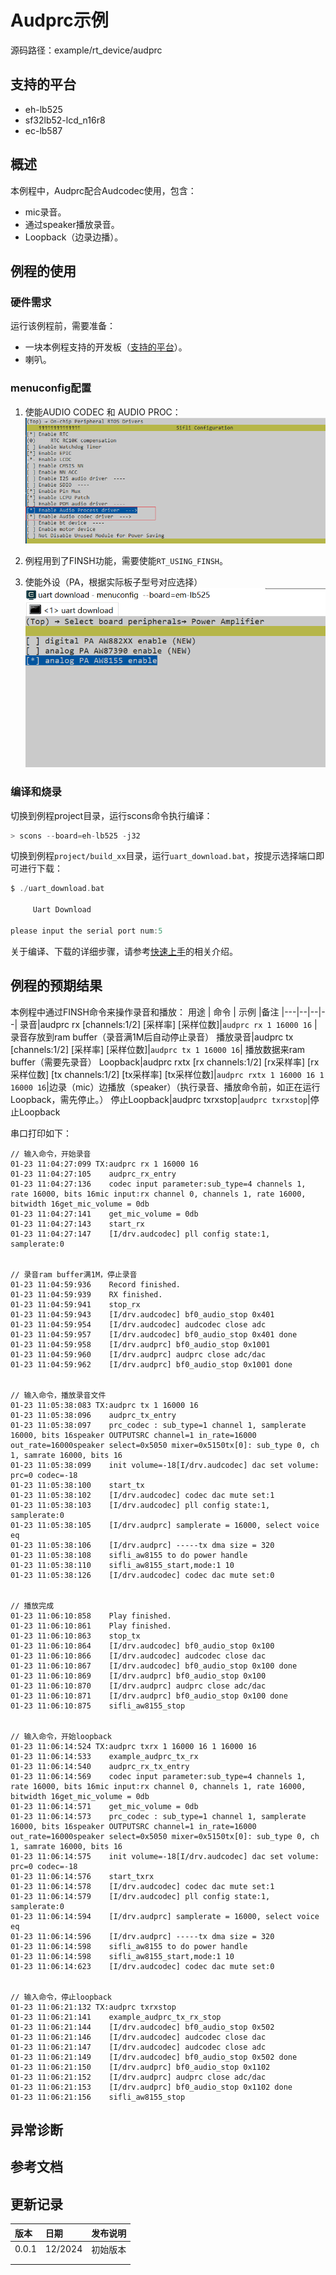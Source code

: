 # Audprc示例

源码路径：example/rt_device/audprc

## 支持的平台
<!-- 支持哪些板子和芯片平台 -->
+ eh-lb525
+ sf32lb52-lcd_n16r8
+ ec-lb587

## 概述
<!-- 例程简介 -->
本例程中，Audprc配合Audcodec使用，包含：
+ mic录音。
+ 通过speaker播放录音。
+ Loopback（边录边播）。


## 例程的使用
<!-- 说明如何使用例程，比如连接哪些硬件管脚观察波形，编译和烧写可以引用相关文档。
对于rt_device的例程，还需要把本例程用到的配置开关列出来，比如PWM例程用到了PWM1，需要在onchip菜单里使能PWM1 -->

### 硬件需求
运行该例程前，需要准备：
+ 一块本例程支持的开发板（[支持的平台](quick_start)）。
+ 喇叭。

### menuconfig配置

1. 使能AUDIO CODEC 和 AUDIO PROC：
![AUDIO CODEC & PROC](./assets/mc_audcodec_audprc.png)

2. 例程用到了FINSH功能，需要使能`RT_USING_FINSH`。
3. 使能外设（PA，根据实际板子型号对应选择）
![PA AW8155](./assets/peripherals.png)
### 编译和烧录
切换到例程project目录，运行scons命令执行编译：
```c
> scons --board=eh-lb525 -j32
```
切换到例程`project/build_xx`目录，运行`uart_download.bat`，按提示选择端口即可进行下载：
```c
$ ./uart_download.bat

     Uart Download

please input the serial port num:5
```
关于编译、下载的详细步骤，请参考[快速上手](quick_start)的相关介绍。

## 例程的预期结果
<!-- 说明例程运行结果，比如哪几个灯会亮，会打印哪些log，以便用户判断例程是否正常运行，运行结果可以结合代码分步骤说明 -->
本例程中通过FINSH命令来操作录音和播放：
用途 | 命令 | 示例 |备注
|---|--|--|--|
录音|audprc rx [channels:1/2] [采样率] [采样位数]|`audprc rx 1 16000 16` |录音存放到ram buffer（录音满1M后自动停止录音）
播放录音|audprc tx [channels:1/2] [采样率] [采样位数]|`audprc tx 1 16000 16`| 播放数据来ram buffer（需要先录音）
Loopback|audprc rxtx [rx channels:1/2] [rx采样率] [rx采样位数] [tx channels:1/2] [tx采样率] [tx采样位数]|`audprc rxtx 1 16000 16 1 16000 16`|边录（mic）边播放（speaker）（执行录音、播放命令前，如正在运行Loopback，需先停止。）
停止Loopback|audprc txrxstop|`audprc txrxstop`|停止Loopback

串口打印如下：
```
// 输入命令，开始录音
01-23 11:04:27:099 TX:audprc rx 1 16000 16
01-23 11:04:27:105    audprc_rx_entry
01-23 11:04:27:136    codec input parameter:sub_type=4 channels 1, rate 16000, bits 16mic input:rx channel 0, channels 1, rate 16000, bitwidth 16get_mic_volume = 0db
01-23 11:04:27:141    get_mic_volume = 0db
01-23 11:04:27:143    start_rx
01-23 11:04:27:147    [I/drv.audcodec] pll config state:1, samplerate:0 


// 录音ram buffer满1M，停止录音
01-23 11:04:59:936    Record finished.
01-23 11:04:59:939    RX finished.
01-23 11:04:59:941    stop_rx
01-23 11:04:59:943    [I/drv.audcodec] bf0_audio_stop 0x401
01-23 11:04:59:954    [I/drv.audcodec] audcodec close adc
01-23 11:04:59:957    [I/drv.audcodec] bf0_audio_stop 0x401 done
01-23 11:04:59:958    [I/drv.audprc] bf0_audio_stop 0x1001
01-23 11:04:59:960    [I/drv.audprc] audprc close adc/dac
01-23 11:04:59:962    [I/drv.audprc] bf0_audio_stop 0x1001 done


// 输入命令，播放录音文件
01-23 11:05:38:083 TX:audprc tx 1 16000 16
01-23 11:05:38:096    audprc_tx_entry
01-23 11:05:38:097    prc_codec : sub_type=1 channel 1, samplerate 16000, bits 16speaker OUTPUTSRC channel=1 in_rate=16000 out_rate=16000speaker select=0x5050 mixer=0x5150tx[0]: sub_type 0, ch 1, samrate 16000, bits 16
01-23 11:05:38:099    init volume=-18[I/drv.audcodec] dac set volume: prc=0 codec=-18
01-23 11:05:38:100    start_tx
01-23 11:05:38:102    [I/drv.audcodec] codec dac mute set:1
01-23 11:05:38:103    [I/drv.audcodec] pll config state:1, samplerate:0 
01-23 11:05:38:105    [I/drv.audprc] samplerate = 16000, select voice eq
01-23 11:05:38:106    [I/drv.audprc] -----tx dma size = 320
01-23 11:05:38:108    sifli_aw8155 to do power handle 
01-23 11:05:38:110    sifli_aw8155_start,mode:1 10
01-23 11:05:38:126    [I/drv.audcodec] codec dac mute set:0


// 播放完成
01-23 11:06:10:858    Play finished.
01-23 11:06:10:861    Play finished.
01-23 11:06:10:863    stop_tx
01-23 11:06:10:864    [I/drv.audcodec] bf0_audio_stop 0x100
01-23 11:06:10:866    [I/drv.audcodec] audcodec close dac
01-23 11:06:10:867    [I/drv.audcodec] bf0_audio_stop 0x100 done
01-23 11:06:10:869    [I/drv.audprc] bf0_audio_stop 0x100
01-23 11:06:10:870    [I/drv.audprc] audprc close adc/dac
01-23 11:06:10:871    [I/drv.audprc] bf0_audio_stop 0x100 done
01-23 11:06:10:875    sifli_aw8155_stop 


// 输入命令，开始loopback
01-23 11:06:14:524 TX:audprc txrx 1 16000 16 1 16000 16
01-23 11:06:14:533    example_audprc_tx_rx
01-23 11:06:14:540    audprc_rx_tx_entry
01-23 11:06:14:569    codec input parameter:sub_type=4 channels 1, rate 16000, bits 16mic input:rx channel 0, channels 1, rate 16000, bitwidth 16get_mic_volume = 0db
01-23 11:06:14:571    get_mic_volume = 0db
01-23 11:06:14:573    prc_codec : sub_type=1 channel 1, samplerate 16000, bits 16speaker OUTPUTSRC channel=1 in_rate=16000 out_rate=16000speaker select=0x5050 mixer=0x5150tx[0]: sub_type 0, ch 1, samrate 16000, bits 16
01-23 11:06:14:575    init volume=-18[I/drv.audcodec] dac set volume: prc=0 codec=-18
01-23 11:06:14:576    start_txrx
01-23 11:06:14:578    [I/drv.audcodec] codec dac mute set:1
01-23 11:06:14:579    [I/drv.audcodec] pll config state:1, samplerate:0 
01-23 11:06:14:594    [I/drv.audprc] samplerate = 16000, select voice eq
01-23 11:06:14:596    [I/drv.audprc] -----tx dma size = 320
01-23 11:06:14:598    sifli_aw8155 to do power handle 
01-23 11:06:14:598    sifli_aw8155_start,mode:1 10
01-23 11:06:14:623    [I/drv.audcodec] codec dac mute set:0


// 输入命令，停止loopback
01-23 11:06:21:132 TX:audprc txrxstop
01-23 11:06:21:141    example_audprc_tx_rx_stop
01-23 11:06:21:144    [I/drv.audcodec] bf0_audio_stop 0x502
01-23 11:06:21:146    [I/drv.audcodec] audcodec close dac
01-23 11:06:21:147    [I/drv.audcodec] audcodec close adc
01-23 11:06:21:149    [I/drv.audcodec] bf0_audio_stop 0x502 done
01-23 11:06:21:150    [I/drv.audprc] bf0_audio_stop 0x1102
01-23 11:06:21:152    [I/drv.audprc] audprc close adc/dac
01-23 11:06:21:153    [I/drv.audprc] bf0_audio_stop 0x1102 done
01-23 11:06:21:156    sifli_aw8155_stop 

```

## 异常诊断


## 参考文档
<!-- 对于rt_device的示例，rt-thread官网文档提供的较详细说明，可以在这里添加网页链接，例如，参考RT-Thread的[RTC文档](https://www.rt-thread.org/document/site/#/rt-thread-version/rt-thread-standard/programming-manual/device/rtc/rtc) -->

## 更新记录
|版本 |日期   |发布说明 |
|:---|:---|:---|
|0.0.1 |12/2024 |初始版本 |
| | | |
| | | |
